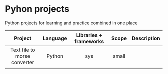 # Pyhon projects 
Python projects for learning and practice combined in one place <br>

|          **Project**           |  **Language**  |  **Libraries + frameworks**  |  **Scope**  |  **Description**  | 
|:------------------------------:|:--------------:|:----------------------------:|:-----------:|:-----------------:|
|  Text file to morse converter  |     Python     |             sys              |    small    |                   |
|                                |                |                              |             |                   |